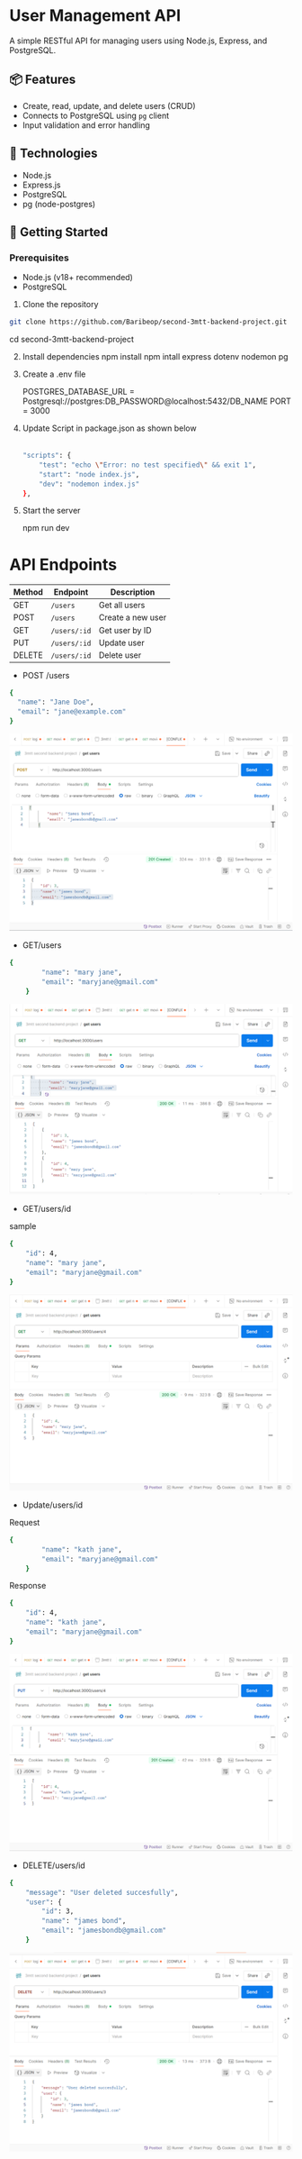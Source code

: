 # User Management API

A simple RESTful API for managing users using Node.js, Express, and PostgreSQL.

## 📦 Features

- Create, read, update, and delete users (CRUD)
- Connects to PostgreSQL using `pg` client
- Input validation and error handling

## 🔧 Technologies

- Node.js
- Express.js
- PostgreSQL
- pg (node-postgres)

## 🚀 Getting Started

### Prerequisites

- Node.js (v18+ recommended)
- PostgreSQL


1. Clone the repository

```bash
git clone https://github.com/Baribeop/second-3mtt-backend-project.git
```
cd second-3mtt-backend-project

2. Install dependencies 
    npm install 
    npm intall express dotenv nodemon pg


3. Create a .env file

    POSTGRES_DATABASE_URL = Postgresql://postgres:DB_PASSWORD@localhost:5432/DB_NAME
    PORT = 3000

4. Update  Script in package.json as shown below

    ````bash

    "scripts": {
        "test": "echo \"Error: no test specified\" && exit 1",
        "start": "node index.js",
        "dev": "nodemon index.js"
    },
    
    ````


5. Start the server

    npm run dev


# API Endpoints

| Method | Endpoint     | Description       |
| ------ | ------------ | ----------------- |
| GET    | `/users`     | Get all users     |
| POST   | `/users`     | Create a new user |
| GET    | `/users/:id` | Get user by ID    |
| PUT    | `/users/:id` | Update user       |
| DELETE | `/users/:id` | Delete user       |




- POST /users

```bash
{
  "name": "Jane Doe",
  "email": "jane@example.com"
}
```

![alt text](post.png)

- GET/users

```bash
{
        "name": "mary jane",
        "email": "maryjane@gmail.com"
    }

```
![alt text](image.png)


- GET/users/id

sample 

```bash
{
    "id": 4,
    "name": "mary jane",
    "email": "maryjane@gmail.com"
}
```

![alt text](image-1.png)


- Update/users/id

Request 
```bash 
{
        "name": "kath jane",
        "email": "maryjane@gmail.com"
    }

```
Response
```bash
{
    "id": 4,
    "name": "kath jane",
    "email": "maryjane@gmail.com"
}
```


![alt text](image-2.png)

- DELETE/users/id

```bash
{
    "message": "User deleted succesfully",
    "user": {
        "id": 3,
        "name": "james bond",
        "email": "jamesbondb@gmail.com"
    }
```
![alt text](image-3.png)